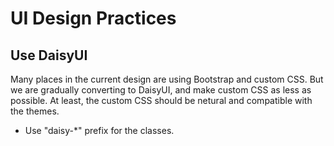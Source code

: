# UI Design Practices

## Use DaisyUI

Many places in the current design are using Bootstrap and custom CSS. But we are gradually converting to DaisyUI, and make custom CSS as less as possible. At least, the custom CSS should be netural and compatible with the themes.

* Use "daisy-*" prefix for the classes.


